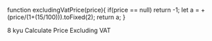 function excludingVatPrice(price){
if(price == null) return -1;
let a = +(price/(1+(15/100))).toFixed(2);
return a;
}

8 kyu
Calculate Price Excluding VAT
